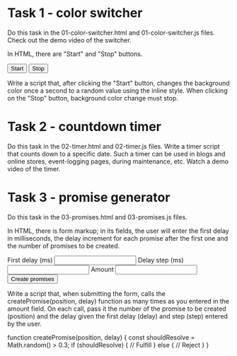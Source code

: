 # Task 1 - color switcher
Do this task in the 01-color-switcher.html and 01-color-switcher.js files. Check out the demo video of the switcher.

In HTML, there are "Start" and "Stop" buttons.

<button type="button" data-start>Start</button>
<button type="button" data-stop>Stop</button>

Write a script that, after clicking the "Start" button, changes the <body> background color once a second to a random value using the inline style. When clicking on the "Stop" button, background color change must stop.

#  Task 2 - countdown timer
Do this task in the 02-timer.html and 02-timer.js files. Write a timer script that counts down to a specific date. Such a timer can be used in blogs and online stores, event-logging pages, during maintenance, etc. Watch a demo video of the timer.

# Task 3 - promise generator
Do this task in the 03-promises.html and 03-promises.js files.

In HTML, there is form markup; in its fields, the user will enter the first delay in milliseconds, the delay increment for each promise after the first one and the number of promises to be created.

<form class="form">
  <label>
    First delay (ms)
    <input type="number" name="delay" required />
  </label>
  <label>
    Delay step (ms)
    <input type="number" name="step" required />
  </label>
  <label>
    Amount
    <input type="number" name="amount" required />
  </label>
  <button type="submit">Create promises</button>
</form>

Write a script that, when submitting the form, calls the createPromise(position, delay) function as many times as you entered in the amount field. On each call, pass it the number of the promise to be created (position) and the delay given the first delay (delay) and step (step) entered by the user.

function createPromise(position, delay) {
  const shouldResolve = Math.random() > 0.3;
  if (shouldResolve) {
    // Fulfill
  } else {
    // Reject
  }
}
